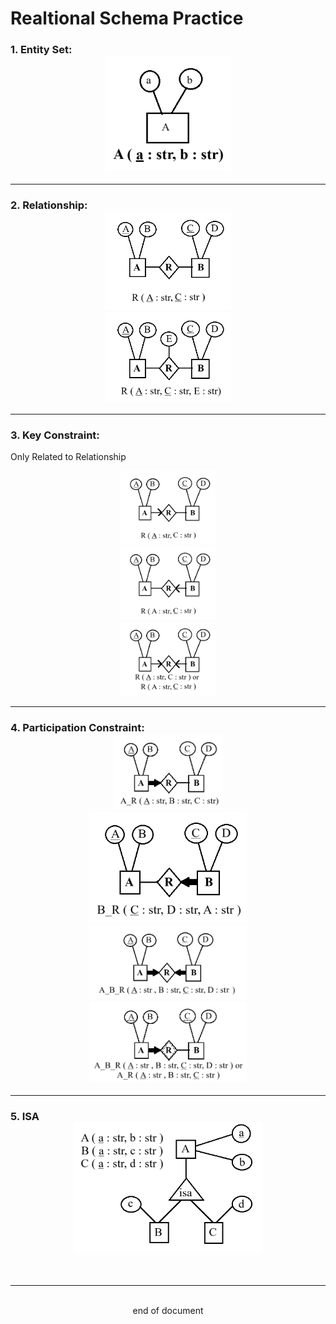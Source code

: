 # Realtional Schema Practice

### 1. Entity Set: <div style="margin-left: auto; margin-right: auto; width: 40%"> ![ERD](Images\P1\P1_1.png) </div>
---
### 2. Relationship:<div style="margin-left: auto; margin-right: auto; width: 40%"> ![RD](Images\P1\P1_2.png) </div><div style="margin-left: auto; margin-right: auto; width: 40%"> ![RD](Images\P1\P1_2.1.png) </div>
---
### 3.  Key Constraint:
   Only Related to Relationship<div style="margin-left: auto; margin-right: auto; width: 30%"> ![KCD1](Images\P1\P1_3.png) </div><div style="margin-left: auto; margin-right: auto; width: 30%"> ![KCD](Images\P1\P1_3.1.png) </div><div style="margin-left: auto; margin-right: auto; width: 30%"> ![KCD2](Images\P1\P1_3.2.png) </div>

---
### 4. Participation Constraint:<div style="margin-left: auto; margin-right: auto; width: 35%"> ![PC1](Images\P1\P1_4.png) </div><div style="margin-left: auto; margin-right: auto; width: 50%"> ![PC2](Images\P1\P1_4.1.png) </div><div style="margin-left: auto; margin-right: auto; width: 50%"> ![PC3](Images\P1\P1_4.2.png) </div><div style="margin-left: auto; margin-right: auto; width: 50%"> ![PC4](Images\P1\P1_4.3.png) </div>
---
### 5. ISA<div style="margin-left: auto; margin-right: auto; width: 60%"> ![KCD](Images\P1\P1_5.png) </div>
<br>

---
<br>
<div style="display:relative; text-align: center;">end of document</div>